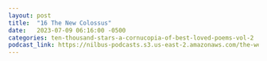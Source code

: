 ```yaml
---
layout: post
title:  "16 The New Colossus"
date:   2023-07-09 06:16:00 -0500
categories: ten-thousand-stars-a-cornucopia-of-best-loved-poems-vol-2
podcast_link: https://nilbus-podcasts.s3.us-east-2.amazonaws.com/the-well-trained-mind/Ten%20Thousand%20Stars%20-%20A%20Cornucopia%20of%20Best-Loved%20Poems,%20Vol%202/16%20The%20New%20Colossus.mp3
---
```

